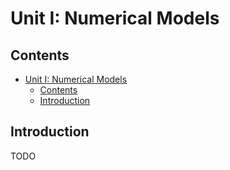 # Unit I: Numerical Models

## Contents

- [Unit I: Numerical Models](#unit-i-numerical-models)
  - [Contents](#contents)
  - [Introduction](#introduction)

## Introduction

TODO
